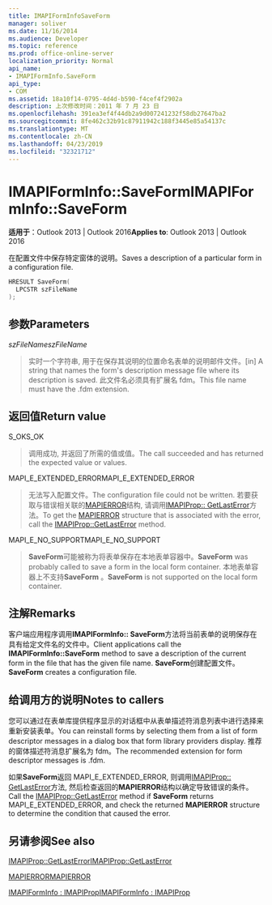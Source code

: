 ```yaml
---
title: IMAPIFormInfoSaveForm
manager: soliver
ms.date: 11/16/2014
ms.audience: Developer
ms.topic: reference
ms.prod: office-online-server
localization_priority: Normal
api_name:
- IMAPIFormInfo.SaveForm
api_type:
- COM
ms.assetid: 18a10f14-0795-4d4d-b590-f4cef4f2902a
description: 上次修改时间：2011 年 7 月 23 日
ms.openlocfilehash: 391ea3ef4f44db2a9d007241232f58db27647ba2
ms.sourcegitcommit: 8fe462c32b91c87911942c188f3445e85a54137c
ms.translationtype: MT
ms.contentlocale: zh-CN
ms.lasthandoff: 04/23/2019
ms.locfileid: "32321712"
---
```

# <a name="imapiforminfosaveform"></a><span data-ttu-id="08252-103">IMAPIFormInfo::SaveForm</span><span class="sxs-lookup"><span data-stu-id="08252-103">IMAPIFormInfo::SaveForm</span></span>

  
  
<span data-ttu-id="08252-104">**适用于**：Outlook 2013 | Outlook 2016</span><span class="sxs-lookup"><span data-stu-id="08252-104">**Applies to**: Outlook 2013 | Outlook 2016</span></span> 
  
<span data-ttu-id="08252-105">在配置文件中保存特定窗体的说明。</span><span class="sxs-lookup"><span data-stu-id="08252-105">Saves a description of a particular form in a configuration file.</span></span>
  
```cpp
HRESULT SaveForm(
  LPCSTR szFileName
);
```

## <a name="parameters"></a><span data-ttu-id="08252-106">参数</span><span class="sxs-lookup"><span data-stu-id="08252-106">Parameters</span></span>

 <span data-ttu-id="08252-107">_szFileName_</span><span class="sxs-lookup"><span data-stu-id="08252-107">_szFileName_</span></span>
  
> <span data-ttu-id="08252-108">实时一个字符串, 用于在保存其说明的位置命名表单的说明邮件文件。</span><span class="sxs-lookup"><span data-stu-id="08252-108">[in] A string that names the form's description message file where its description is saved.</span></span> <span data-ttu-id="08252-109">此文件名必须具有扩展名 fdm。</span><span class="sxs-lookup"><span data-stu-id="08252-109">This file name must have the .fdm extension.</span></span>
    
## <a name="return-value"></a><span data-ttu-id="08252-110">返回值</span><span class="sxs-lookup"><span data-stu-id="08252-110">Return value</span></span>

<span data-ttu-id="08252-111">S_OK</span><span class="sxs-lookup"><span data-stu-id="08252-111">S_OK</span></span> 
  
> <span data-ttu-id="08252-112">调用成功, 并返回了所需的值或值。</span><span class="sxs-lookup"><span data-stu-id="08252-112">The call succeeded and has returned the expected value or values.</span></span>
    
<span data-ttu-id="08252-113">MAPI_E_EXTENDED_ERROR</span><span class="sxs-lookup"><span data-stu-id="08252-113">MAPI_E_EXTENDED_ERROR</span></span> 
  
> <span data-ttu-id="08252-114">无法写入配置文件。</span><span class="sxs-lookup"><span data-stu-id="08252-114">The configuration file could not be written.</span></span> <span data-ttu-id="08252-115">若要获取与错误相关联的[MAPIERROR](mapierror.md)结构, 请调用[IMAPIProp:: GetLastError](imapiprop-getlasterror.md)方法。</span><span class="sxs-lookup"><span data-stu-id="08252-115">To get the [MAPIERROR](mapierror.md) structure that is associated with the error, call the [IMAPIProp::GetLastError](imapiprop-getlasterror.md) method.</span></span> 
    
<span data-ttu-id="08252-116">MAPI_E_NO_SUPPORT</span><span class="sxs-lookup"><span data-stu-id="08252-116">MAPI_E_NO_SUPPORT</span></span> 
  
> <span data-ttu-id="08252-117">**SaveForm**可能被称为将表单保存在本地表单容器中。</span><span class="sxs-lookup"><span data-stu-id="08252-117">**SaveForm** was probably called to save a form in the local form container.</span></span> <span data-ttu-id="08252-118">本地表单容器上不支持**SaveForm** 。</span><span class="sxs-lookup"><span data-stu-id="08252-118">**SaveForm** is not supported on the local form container.</span></span> 
    
## <a name="remarks"></a><span data-ttu-id="08252-119">注解</span><span class="sxs-lookup"><span data-stu-id="08252-119">Remarks</span></span>

<span data-ttu-id="08252-120">客户端应用程序调用**IMAPIFormInfo:: SaveForm**方法将当前表单的说明保存在具有给定文件名的文件中。</span><span class="sxs-lookup"><span data-stu-id="08252-120">Client applications call the **IMAPIFormInfo::SaveForm** method to save a description of the current form in the file that has the given file name.</span></span> <span data-ttu-id="08252-121">**SaveForm**创建配置文件。</span><span class="sxs-lookup"><span data-stu-id="08252-121">**SaveForm** creates a configuration file.</span></span> 
  
## <a name="notes-to-callers"></a><span data-ttu-id="08252-122">给调用方的说明</span><span class="sxs-lookup"><span data-stu-id="08252-122">Notes to callers</span></span>

<span data-ttu-id="08252-123">您可以通过在表单库提供程序显示的对话框中从表单描述符消息列表中进行选择来重新安装表单。</span><span class="sxs-lookup"><span data-stu-id="08252-123">You can reinstall forms by selecting them from a list of form descriptor messages in a dialog box that form library providers display.</span></span> <span data-ttu-id="08252-124">推荐的窗体描述符消息扩展名为 fdm。</span><span class="sxs-lookup"><span data-stu-id="08252-124">The recommended extension for form descriptor messages is .fdm.</span></span>
  
<span data-ttu-id="08252-125">如果**SaveForm**返回 MAPI_E_EXTENDED_ERROR, 则调用[IMAPIProp:: GetLastError](imapiprop-getlasterror.md)方法, 然后检查返回的**MAPIERROR**结构以确定导致错误的条件。</span><span class="sxs-lookup"><span data-stu-id="08252-125">Call the [IMAPIProp::GetLastError](imapiprop-getlasterror.md) method if **SaveForm** returns MAPI_E_EXTENDED_ERROR, and check the returned **MAPIERROR** structure to determine the condition that caused the error.</span></span> 
  
## <a name="see-also"></a><span data-ttu-id="08252-126">另请参阅</span><span class="sxs-lookup"><span data-stu-id="08252-126">See also</span></span>



[<span data-ttu-id="08252-127">IMAPIProp::GetLastError</span><span class="sxs-lookup"><span data-stu-id="08252-127">IMAPIProp::GetLastError</span></span>](imapiprop-getlasterror.md)
  
[<span data-ttu-id="08252-128">MAPIERROR</span><span class="sxs-lookup"><span data-stu-id="08252-128">MAPIERROR</span></span>](mapierror.md)
  
[<span data-ttu-id="08252-129">IMAPIFormInfo : IMAPIProp</span><span class="sxs-lookup"><span data-stu-id="08252-129">IMAPIFormInfo : IMAPIProp</span></span>](imapiforminfoimapiprop.md)

